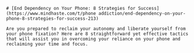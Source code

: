 
    # [End Dependency on Your Phone: 8 Strategies for Success](https://www.mindhaste.com/t/phone addiction/end-dependency-on-your-phone-8-strategies-for-success-213)

    Are you prepared to reclaim your autonomy and liberate yourself from your phone fixation? Here are 8 straightforward yet effective tactics that will assist you in overcoming your reliance on your phone and reclaiming your time and focus.
    